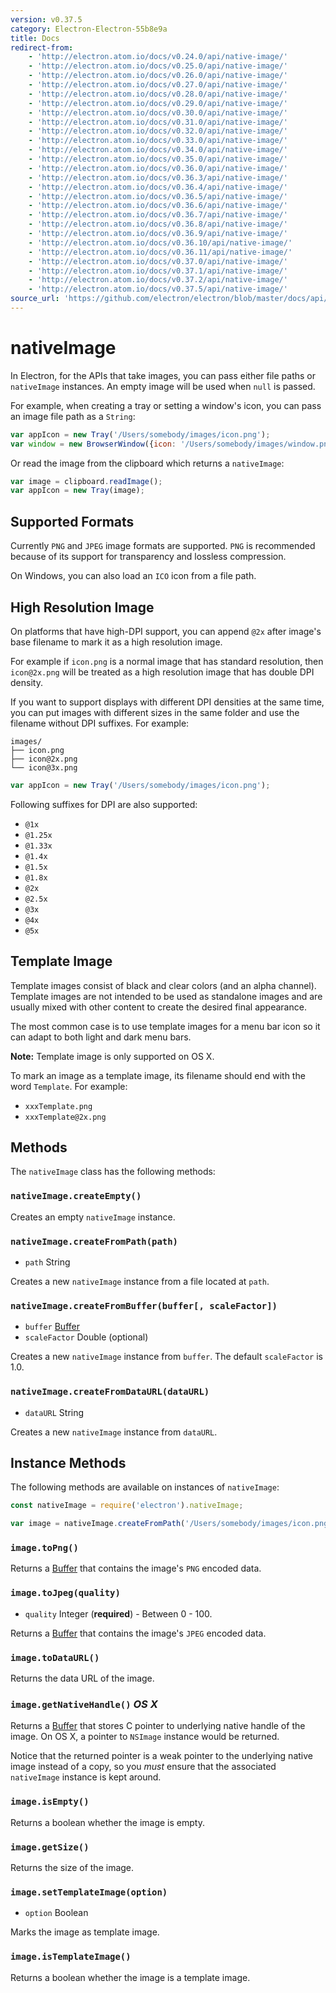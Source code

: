 ```yaml
---
version: v0.37.5
category: Electron-Electron-55b8e9a
title: Docs
redirect-from:
    - 'http://electron.atom.io/docs/v0.24.0/api/native-image/'
    - 'http://electron.atom.io/docs/v0.25.0/api/native-image/'
    - 'http://electron.atom.io/docs/v0.26.0/api/native-image/'
    - 'http://electron.atom.io/docs/v0.27.0/api/native-image/'
    - 'http://electron.atom.io/docs/v0.28.0/api/native-image/'
    - 'http://electron.atom.io/docs/v0.29.0/api/native-image/'
    - 'http://electron.atom.io/docs/v0.30.0/api/native-image/'
    - 'http://electron.atom.io/docs/v0.31.0/api/native-image/'
    - 'http://electron.atom.io/docs/v0.32.0/api/native-image/'
    - 'http://electron.atom.io/docs/v0.33.0/api/native-image/'
    - 'http://electron.atom.io/docs/v0.34.0/api/native-image/'
    - 'http://electron.atom.io/docs/v0.35.0/api/native-image/'
    - 'http://electron.atom.io/docs/v0.36.0/api/native-image/'
    - 'http://electron.atom.io/docs/v0.36.3/api/native-image/'
    - 'http://electron.atom.io/docs/v0.36.4/api/native-image/'
    - 'http://electron.atom.io/docs/v0.36.5/api/native-image/'
    - 'http://electron.atom.io/docs/v0.36.6/api/native-image/'
    - 'http://electron.atom.io/docs/v0.36.7/api/native-image/'
    - 'http://electron.atom.io/docs/v0.36.8/api/native-image/'
    - 'http://electron.atom.io/docs/v0.36.9/api/native-image/'
    - 'http://electron.atom.io/docs/v0.36.10/api/native-image/'
    - 'http://electron.atom.io/docs/v0.36.11/api/native-image/'
    - 'http://electron.atom.io/docs/v0.37.0/api/native-image/'
    - 'http://electron.atom.io/docs/v0.37.1/api/native-image/'
    - 'http://electron.atom.io/docs/v0.37.2/api/native-image/'
    - 'http://electron.atom.io/docs/v0.37.5/api/native-image/'
source_url: 'https://github.com/electron/electron/blob/master/docs/api/native-image.md'
---
```


# nativeImage

In Electron, for the APIs that take images, you can pass either file paths or
`nativeImage` instances. An empty image will be used when `null` is passed.

For example, when creating a tray or setting a window's icon, you can pass an
image file path as a `String`:

```javascript
var appIcon = new Tray('/Users/somebody/images/icon.png');
var window = new BrowserWindow({icon: '/Users/somebody/images/window.png'});
```

Or read the image from the clipboard which returns a `nativeImage`:

```javascript
var image = clipboard.readImage();
var appIcon = new Tray(image);
```

## Supported Formats

Currently `PNG` and `JPEG` image formats are supported. `PNG` is recommended
because of its support for transparency and lossless compression.

On Windows, you can also load an `ICO` icon from a file path.

## High Resolution Image

On platforms that have high-DPI support, you can append `@2x` after image's
base filename to mark it as a high resolution image.

For example if `icon.png` is a normal image that has standard resolution, then
`icon@2x.png` will be treated as a high resolution image that has double DPI
density.

If you want to support displays with different DPI densities at the same time,
you can put images with different sizes in the same folder and use the filename
without DPI suffixes. For example:

```text
images/
├── icon.png
├── icon@2x.png
└── icon@3x.png
```


```javascript
var appIcon = new Tray('/Users/somebody/images/icon.png');
```

Following suffixes for DPI are also supported:

* `@1x`
* `@1.25x`
* `@1.33x`
* `@1.4x`
* `@1.5x`
* `@1.8x`
* `@2x`
* `@2.5x`
* `@3x`
* `@4x`
* `@5x`

## Template Image

Template images consist of black and clear colors (and an alpha channel).
Template images are not intended to be used as standalone images and are usually
mixed with other content to create the desired final appearance.

The most common case is to use template images for a menu bar icon so it can
adapt to both light and dark menu bars.

**Note:** Template image is only supported on OS X.

To mark an image as a template image, its filename should end with the word
`Template`. For example:

* `xxxTemplate.png`
* `xxxTemplate@2x.png`

## Methods

The `nativeImage` class has the following methods:

### `nativeImage.createEmpty()`

Creates an empty `nativeImage` instance.

### `nativeImage.createFromPath(path)`

* `path` String

Creates a new `nativeImage` instance from a file located at `path`.

### `nativeImage.createFromBuffer(buffer[, scaleFactor])`

* `buffer` [Buffer][buffer]
* `scaleFactor` Double (optional)

Creates a new `nativeImage` instance from `buffer`. The default `scaleFactor` is
1.0.

### `nativeImage.createFromDataURL(dataURL)`

* `dataURL` String

Creates a new `nativeImage` instance from `dataURL`.

## Instance Methods

The following methods are available on instances of `nativeImage`:

```javascript
const nativeImage = require('electron').nativeImage;

var image = nativeImage.createFromPath('/Users/somebody/images/icon.png');
```

### `image.toPng()`

Returns a [Buffer][buffer] that contains the image's `PNG` encoded data.

### `image.toJpeg(quality)`

* `quality` Integer (**required**) - Between 0 - 100.

Returns a [Buffer][buffer] that contains the image's `JPEG` encoded data.

### `image.toDataURL()`

Returns the data URL of the image.

### `image.getNativeHandle()` _OS X_

Returns a [Buffer][buffer] that stores C pointer to underlying native handle of
the image. On OS X, a pointer to `NSImage` instance would be returned.

Notice that the returned pointer is a weak pointer to the underlying native
image instead of a copy, so you _must_ ensure that the associated
`nativeImage` instance is kept around.

### `image.isEmpty()`

Returns a boolean whether the image is empty.

### `image.getSize()`

Returns the size of the image.

[buffer]: https://nodejs.org/api/buffer.html#buffer_class_buffer

### `image.setTemplateImage(option)`

* `option` Boolean

Marks the image as template image.

### `image.isTemplateImage()`

Returns a boolean whether the image is a template image.
